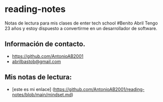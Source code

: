 # reading-notes
Notas de lectura para mis clases de enter tech school
#Benito Abril 
Tengo 23 años y estoy dispuesto a convertirme en un desarrollador de software.
## Información de contacto.
- https://github.com/AntonioAB2001
- abrilbastob@gmail.com
## Mis notas de lectura:
- [este es mi enlace] (https://github.com/AntonioAB2001/reading-notes/blob/main/mindset.md)
